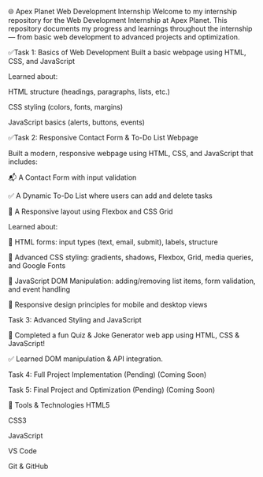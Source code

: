 🌐 Apex Planet Web Development Internship
Welcome to my internship repository for the Web Development Internship at Apex Planet. This repository documents my progress and learnings throughout the internship — from basic web development to advanced projects and optimization.

✅Task 1: Basics of Web Development Built a basic webpage using HTML, CSS, and JavaScript
                                                                                                                                                                             
Learned about:

HTML structure (headings, paragraphs, lists, etc.)

CSS styling (colors, fonts, margins)

JavaScript basics (alerts, buttons, events)

✅Task 2: Responsive Contact Form & To-Do List Webpage

Built a modern, responsive webpage using HTML, CSS, and JavaScript that includes:

📬 A Contact Form with input validation

✅ A Dynamic To-Do List where users can add and delete tasks

📱 A Responsive layout using Flexbox and CSS Grid

Learned about:

🧱 HTML forms: input types (text, email, submit), labels, structure

🎨 Advanced CSS styling: gradients, shadows, Flexbox, Grid, media queries, and Google Fonts

🧠 JavaScript DOM Manipulation: adding/removing list items, form validation, and event handling

🎯 Responsive design principles for mobile and desktop views

Task 3: Advanced Styling and JavaScript 

🚀 Completed a fun Quiz & Joke Generator web app using HTML, CSS & JavaScript!

✅ Learned DOM manipulation & API integration.

Task 4: Full Project Implementation (Pending)
 (Coming Soon)

Task 5: Final Project and Optimization (Pending)
(Coming Soon)

🚀 Tools & Technologies
HTML5

CSS3

JavaScript

VS Code

Git & GitHub

